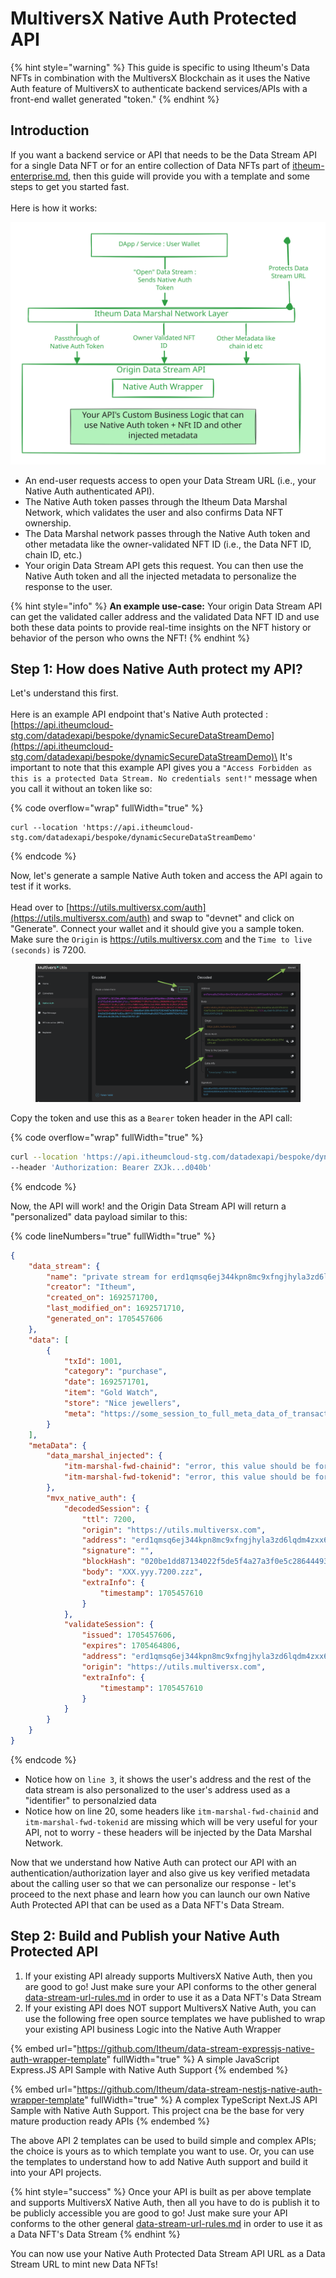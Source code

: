 # MultiversX Native Auth Protected API

{% hint style="warning" %}
This guide is specific to using Itheum's Data NFTs in combination with the MultiversX Blockchain as it uses the Native Auth feature of MultiversX to authenticate backend services/APIs with a front-end wallet generated "token."
{% endhint %}

## Introduction

If you want a backend service or API that needs to be the Data Stream API for a single Data NFT or for an entire collection of Data NFTs part of [itheum-enterprise.md](../../product/itheum-enterprise.md "mention"), then this guide will provide you with a template and some steps to get you started fast.\
\
Here is how it works:

<img src="../../.gitbook/assets/file.excalidraw.svg" alt="" class="gitbook-drawing">

* An end-user requests access to open your Data Stream URL (i.e., your Native Auth authenticated API).
* The Native Auth token passes through the Itheum Data Marshal Network, which validates the user and also confirms Data NFT ownership.
* The Data Marshal network passes through the Native Auth token and other metadata like the owner-validated NFT ID (i.e., the Data NFT ID, chain ID, etc.)
* Your origin Data Stream API gets this request. You can then use the Native Auth token and all the injected metadata to personalize the response to the user.

{% hint style="info" %}
**An example use-case:** Your origin Data Stream API can get the validated caller address and the validated Data NFT ID and use both these data points to provide real-time insights on the NFT history or behavior of the person who owns the NFT!
{% endhint %}

## Step 1: How does Native Auth protect my API?

Let's understand this first.\
\
Here is an example API endpoint that's Native Auth protected : [https://api.itheumcloud-stg.com/datadexapi/bespoke/dynamicSecureDataStreamDemo](https://api.itheumcloud-stg.com/datadexapi/bespoke/dynamicSecureDataStreamDemo)\
It's important to note that this example API gives you a `"Access Forbidden as this is a protected Data Stream. No credentials sent!"` message when you call it without an token like so:

{% code overflow="wrap" fullWidth="true" %}
```shell
curl --location 'https://api.itheumcloud-stg.com/datadexapi/bespoke/dynamicSecureDataStreamDemo'
```
{% endcode %}

Now, let's generate a sample Native Auth token and access the API again to test if it works.\
\
Head over to [https://utils.multiversx.com/auth](https://utils.multiversx.com/auth) and swap to "devnet" and click on "Generate". Connect your wallet and it should give you a sample token. Make sure the `Origin` is https://utils.multiversx.com and the `Time to live (seconds)` is 7200.&#x20;

<figure><img src="../../.gitbook/assets/image (122).png" alt=""><figcaption></figcaption></figure>

Copy the token and use this as a `Bearer` token header in the API call:

{% code overflow="wrap" fullWidth="true" %}
```sh
curl --location 'https://api.itheumcloud-stg.com/datadexapi/bespoke/dynamicSecureDataStreamDemo' \
--header 'Authorization: Bearer ZXJk...d040b'
```
{% endcode %}

Now, the API will work! and the Origin Data Stream API will return a "personalized" data payload similar to this:

{% code lineNumbers="true" fullWidth="true" %}
```json
{
    "data_stream": {
        "name": "private stream for erd1qmsq6ej344kpn8mc9xfngjhyla3zd6lqdm4zxx6653jee6rfq3ns3fkcc7",
        "creator": "Itheum",
        "created_on": 1692571700,
        "last_modified_on": 1692571710,
        "generated_on": 1705457606
    },
    "data": [
        {
            "txId": 1001,
            "category": "purchase",
            "date": 1692571701,
            "item": "Gold Watch",
            "store": "Nice jewellers",
            "meta": "https://some_session_to_full_meta_data_of_transaction?txId=1001&user=erd1qmsq6ej344kpn8mc9xfngjhyla3zd6lqdm4zxx6653jee6rfq3ns3fkcc7&session=ZXJkMXFtc3E2ZWozNDRrcG44bWM5eGZuZ2poeWxhM3pkNmxxZG00enh4NjY1M2plZTZyZnEzbnMzZmtjYzc.YUhSMGNITTZMeTkxZEdsc2N5NXRkV3gwYVhabGNuTjRMbU52YlEuMDIwYmUxZGQ4NzEzNDAyMmY1ZGU1ZjRhMjdhM2YwZTVjMjg2NDQ0OTM3NmNiM2E3MDI1Mjg0ZDY0YzgwYWNhYS43MjAwLmV5SjBhVzFsYzNSaGJYQWlPakUzTURVME5UYzJNVEI5.c111228b165df152282222e4bd6d897a47d24f1c7fa7766806253812cb62fb40e1757894ed1b54679c4fcc1e9437f8f7ff311cdf8f3e97db7f1defd4b9cd040b"
        }
    ],
    "metaData": {
        "data_marshal_injected": {
            "itm-marshal-fwd-chainid": "error, this value should be forwarded if Data NFT was opened",
            "itm-marshal-fwd-tokenid": "error, this value should be forwarded if Data NFT was opened"
        },
        "mvx_native_auth": {
            "decodedSession": {
                "ttl": 7200,
                "origin": "https://utils.multiversx.com",
                "address": "erd1qmsq6ej344kpn8mc9xfngjhyla3zd6lqdm4zxx6653jee6rfq3ns3fkcc7",
                "signature": "",
                "blockHash": "020be1dd87134022f5de5f4a27a3f0e5c2864449376cb3a7025284d64c80acaa",
                "body": "XXX.yyy.7200.zzz",
                "extraInfo": {
                    "timestamp": 1705457610
                }
            },
            "validateSession": {
                "issued": 1705457606,
                "expires": 1705464806,
                "address": "erd1qmsq6ej344kpn8mc9xfngjhyla3zd6lqdm4zxx6653jee6rfq3ns3fkcc7",
                "origin": "https://utils.multiversx.com",
                "extraInfo": {
                    "timestamp": 1705457610
                }
            }
        }
    }
}
```
{% endcode %}

* Notice how on `line 3`, it shows the user's address and the rest of the data stream is also personalized to the user's address used as a "identifier" to personalzied data
* Notice how on line 20, some headers like `itm-marshal-fwd-chainid` and `itm-marshal-fwd-tokenid` are missing which will be very useful for your API, not to worry - these headers will be injected by the Data Marshal Network.

Now that we understand how Native Auth can protect our API with an authentication/authorization layer and also give us key verified metadata about the calling user so that we can personalize our response - let's proceed to the next phase and learn how you can launch our own Native Auth Protected API that can be used as a Data NFT's Data Stream.

## Step 2: Build and Publish your Native Auth Protected API

1. If your existing API already supports MultiversX Native Auth, then you are good to go! Just make sure your API conforms to the other general [data-stream-url-rules.md](data-stream-url-rules.md "mention") in order to use it as a Data NFT's Data Stream
2. If your existing API does NOT support MultiversX Native Auth, you can use the following free open source templates we have published to wrap your existing API business Logic into the Native Auth Wrapper

{% embed url="https://github.com/Itheum/data-stream-expressjs-native-auth-wrapper-template" fullWidth="true" %}
A simple JavaScript Express.JS API Sample with Native Auth Support
{% endembed %}

{% embed url="https://github.com/Itheum/data-stream-nestjs-native-auth-wrapper-template" fullWidth="true" %}
A complex TypeScript Next.JS API Sample with Native Auth Support. This project cna be the base for very mature production ready APIs
{% endembed %}

The above API 2 templates can be used to build simple and complex APIs; the choice is yours as to which template you want to use. Or, you can use the templates to understand how to add Native Auth support and build it into your API projects.

{% hint style="success" %}
Once your API is built as per above template and supports MultiversX Native Auth, then all you have to do is publish it to be publicly accessible you are good to go! Just make sure your API conforms to the other general [data-stream-url-rules.md](data-stream-url-rules.md "mention") in order to use it as a Data NFT's Data Stream
{% endhint %}

You can now use your Native Auth Protected Data Stream API URL as a Data Stream URL to mint new Data NFTs!
